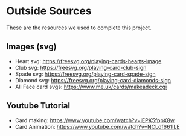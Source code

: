 # Outside Sources
These are the resources we used to complete this project.

## Images (svg)
- Heart svg: https://freesvg.org/playing-cards-hearts-image
- Club svg: https://freesvg.org/playing-card-club-sign
- Spade svg: https://freesvg.org/playing-card-spade-sign
- Diamond svg: https://freesvg.org/playing-card-diamonds-sign
- All Face card svgs: https://www.me.uk/cards/makeadeck.cgi 

## Youtube Tutorial
- Card making: https://www.youtube.com/watch?v=iEPK5fppX8w 
- Card Animation: https://www.youtube.com/watch?v=NCLdf661ILE 